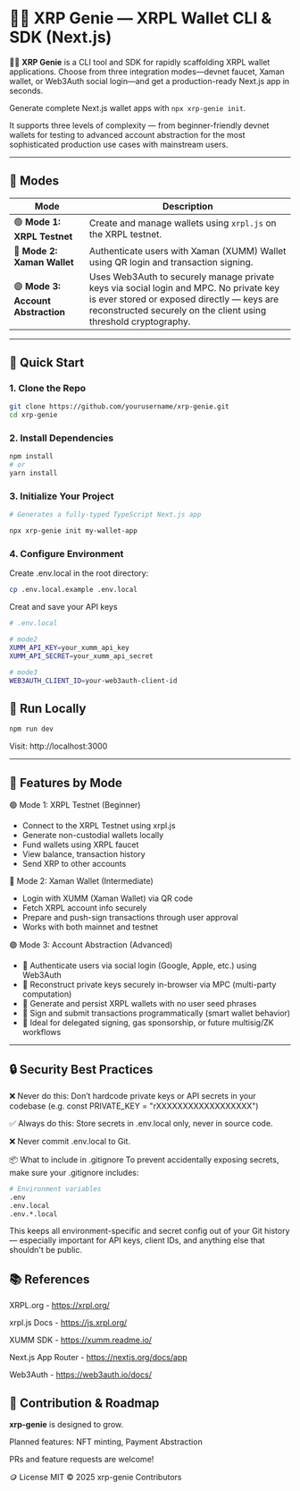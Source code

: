 # 🧞‍♂️ XRP Genie — XRPL Wallet CLI & SDK (Next.js)

🧞‍♂️ **XRP Genie** is a CLI tool and SDK for rapidly scaffolding XRPL wallet applications. Choose
  from three integration modes—devnet faucet, Xaman wallet, or Web3Auth social login—and get a
  production-ready Next.js app in seconds.

Generate complete Next.js wallet apps with `npx xrp-genie init`.

It supports three levels of complexity — from beginner-friendly devnet wallets for testing to advanced account abstraction for the most sophisticated production use cases with mainstream users.

---

## 🧠 Modes

| Mode | Description |
|------|-------------|
| 🟢 **Mode 1: XRPL Testnet** | Create and manage wallets using `xrpl.js` on the XRPL testnet. |
| 🔵 **Mode 2: Xaman Wallet** | Authenticate users with Xaman (XUMM) Wallet using QR login and transaction signing. |
| 🟣 **Mode 3: Account Abstraction** | Uses Web3Auth to securely manage private keys via social login and MPC. No private key is ever stored or exposed directly — keys are reconstructed securely on the client using threshold cryptography. |

---

## 🚀 Quick Start

### 1. Clone the Repo

```bash
git clone https://github.com/yourusername/xrp-genie.git
cd xrp-genie
```

### 2. Install Dependencies

```bash
npm install
# or
yarn install
```

### 3. Initialize Your Project
```bash
# Generates a fully-typed TypeScript Next.js app

npx xrp-genie init my-wallet-app
```

### 4. Configure Environment
Create .env.local in the root directory:

```bash
cp .env.local.example .env.local
```

Creat and save your API keys
```bash
# .env.local

# mode2
XUMM_API_KEY=your_xumm_api_key
XUMM_API_SECRET=your_xumm_api_secret

# mode3
WEB3AUTH_CLIENT_ID=your-web3auth-client-id
```

## 🧪 Run Locally

```bash
npm run dev
```
Visit: http://localhost:3000

---

## 🔧 Features by Mode
🟢 Mode 1: XRPL Testnet (Beginner)
- Connect to the XRPL Testnet using xrpl.js
- Generate non-custodial wallets locally
- Fund wallets using XRPL faucet
- View balance, transaction history
- Send XRP to other accounts

🔵 Mode 2: Xaman Wallet (Intermediate)
- Login with XUMM (Xaman Wallet) via QR code
- Fetch XRPL account info securely
- Prepare and push-sign transactions through user approval
- Works with both mainnet and testnet

🟣 Mode 3: Account Abstraction (Advanced)
- 🔐 Authenticate users via social login (Google, Apple, etc.) using Web3Auth
- 🧠 Reconstruct private keys securely in-browser via MPC (multi-party computation)
- 🪪 Generate and persist XRPL wallets with no user seed phrases
- 🧾 Sign and submit transactions programmatically (smart wallet behavior)
- 🧱 Ideal for delegated signing, gas sponsorship, or future multisig/ZK workflows

---

## 🔒 Security Best Practices
❌ Never do this:
Don’t hardcode private keys or API secrets in your codebase
(e.g. const PRIVATE_KEY = "rXXXXXXXXXXXXXXXXXX")

✅ Always do this:
Store secrets in .env.local only, never in source code.

❌ Never commit .env.local to Git.

📦 What to include in .gitignore
To prevent accidentally exposing secrets, make sure your .gitignore includes:

```bash
# Environment variables
.env
.env.local
.env.*.local
```
This keeps all environment-specific and secret config out of your Git history — especially important for API keys, client IDs, and anything else that shouldn't be public.

## 📚 References
XRPL.org - https://xrpl.org/

xrpl.js Docs - https://js.xrpl.org/

XUMM SDK - https://xumm.readme.io/

Next.js App Router - https://nextjs.org/docs/app

Web3Auth - https://web3auth.io/docs/

## 🧞 Contribution & Roadmap
**xrp-genie** is designed to grow. 

Planned features: NFT minting, Payment Abstraction

PRs and feature requests are welcome!

🪙 License
MIT © 2025 xrp-genie Contributors
